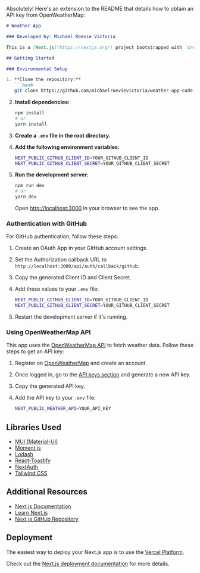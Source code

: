 Absolutely! Here's an extension to the README that details how to obtain an API key from OpenWeatherMap:

```markdown
# Weather App

### Developed by: Michael Roevie Victoria

This is a [Next.js](https://nextjs.org/) project bootstrapped with `create-next-app`.

## Getting Started

### Environmental Setup

1. **Clone the repository:**
   ```bash
   git clone https://github.com/michaelroevievictoria/weather-app-code-exam
   ```

2. **Install dependencies:**
   ```bash
   npm install
   # or
   yarn install
   ```

3. **Create a `.env` file in the root directory.**

4. **Add the following environment variables:**

   ```bash
   NEXT_PUBLIC_GITHUB_CLIENT_ID=YOUR_GITHUB_CLIENT_ID
   NEXT_PUBLIC_GITHUB_CLIENT_SECRET=YOUR_GITHUB_CLIENT_SECRET
   ```

5. **Run the development server:**
   ```bash
   npm run dev
   # or
   yarn dev
   ```

   Open [http://localhost:3000](http://localhost:3000) in your browser to see the app.

### Authentication with GitHub

For GitHub authentication, follow these steps:

1. Create an OAuth App in your GitHub account settings.
2. Set the Authorization callback URL to `http://localhost:3000/api/auth/callback/github`.
3. Copy the generated Client ID and Client Secret.
4. Add these values to your `.env` file:

   ```bash
   NEXT_PUBLIC_GITHUB_CLIENT_ID=YOUR_GITHUB_CLIENT_ID
   NEXT_PUBLIC_GITHUB_CLIENT_SECRET=YOUR_GITHUB_CLIENT_SECRET
   ```

5. Restart the development server if it's running.

### Using OpenWeatherMap API

This app uses the [OpenWeatherMap API](https://openweathermap.org/api) to fetch weather data. Follow these steps to get an API key:

1. Register on [OpenWeatherMap](https://home.openweathermap.org/users/sign_up) and create an account.
2. Once logged in, go to the [API keys section](https://home.openweathermap.org/api_keys) and generate a new API key.
3. Copy the generated API key.
4. Add the API key to your `.env` file:

   ```bash
   NEXT_PUBLIC_WEATHER_API=YOUR_API_KEY
   ```

## Libraries Used

- [MUI (Material-UI)](https://mui.com/)
- [Moment.js](https://momentjs.com/)
- [Lodash](https://lodash.com/)
- [React-Toastify](https://fkhadra.github.io/react-toastify/introduction)
- [NextAuth](https://next-auth.js.org/)
- [Tailwind CSS](https://tailwindcss.com/)

## Additional Resources

- [Next.js Documentation](https://nextjs.org/docs)
- [Learn Next.js](https://nextjs.org/learn)
- [Next.js GitHub Repository](https://github.com/vercel/next.js/)

## Deployment

The easiest way to deploy your Next.js app is to use the [Vercel Platform](https://vercel.com/new?utm_medium=default-template&filter=next.js&utm_source=create-next-app&utm_campaign=create-next-app-readme).

Check out the [Next.js deployment documentation](https://nextjs.org/docs/deployment) for more details.
```